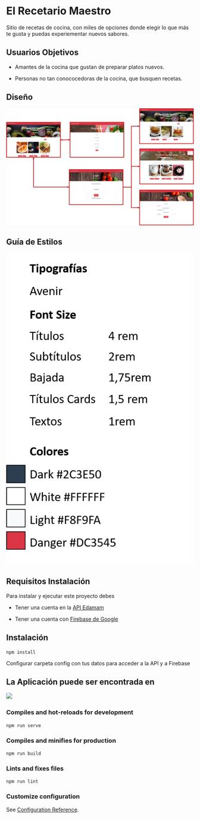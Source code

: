 # El Recetario Maestro

Sitio de recetas de cocina, con miles de opciones donde elegir lo que más te gusta y puedas experiementar nuevos sabores. 


## Usuarios Objetivos

* Amantes de la cocina que gustan de preparar platos nuevos.

* Personas no tan conococedoras de la cocina, que busquen recetas.

## Diseño

![](/src/assets/img/Flujo.png)

## Guía de Estilos

![](/src/assets/img/Guia-de-Estilos.png)

## Requisitos Instalación

Para instalar y ejecutar este proyecto debes
* Tener una cuenta en la [API Edamam](https://developer.edamam.com/edamam-recipe-api)

* Tener una cuenta con [Firebase de Google](https://firebase.google.com)

## Instalación

```
npm install
```
Configurar carpeta config con tus datos para acceder a la API y a Firebase

## La Aplicación puede ser encontrada en

![](https://recetas-5efdb.web.app/)

### Compiles and hot-reloads for development
```
npm run serve
```

### Compiles and minifies for production
```
npm run build
```

### Lints and fixes files
```
npm run lint
```

### Customize configuration
See [Configuration Reference](https://cli.vuejs.org/config/).
